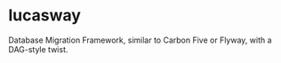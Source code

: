 lucasway
========

Database Migration Framework, similar to Carbon Five or Flyway, with a DAG-style twist.
